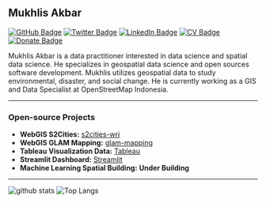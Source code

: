 ## Mukhlis Akbar

[![GitHub Badge](https://img.shields.io/github/followers/mukhlisakb?style=social)](https://github.com/mukhlisakb?tab=followers)
[![Twitter Badge](https://img.shields.io/twitter/follow/mukhlisakb?style=social)](https://twitter.com/mukhlisakb)
[![LinkedIn Badge](https://img.shields.io/badge/My-LinkedIn-blue)](https://www.linkedin.com/in/mukhlisakb)
[![CV Badge](https://img.shields.io/badge/My-CV-critical)](https://arcgis.me/cv/)
[![Donate Badge](https://img.shields.io/badge/Donate-Buy%20me%20a%20coffee-yellowgreen.svg)](https://www.buymeacoffee.com/mukhlisakb)

Mukhlis Akbar is a data practitioner interested in data science and spatial data science. He specializes in geospatial data science and open sources software development. Mukhlis utilizes geospatial data to study environmental, disaster, and social change. He is currently working as a GIS and Data Specialist at OpenStreetMap Indonesia.

---

### Open-source Projects

- **WebGIS S2Cities:** [s2cities-wri](https://s2cities.openstreetmap.or.id/)
- **WebGIS GLAM Mapping:** [glam-mapping](https://glam.openstreetmap.or.id/)
- **Tableau Visualization Data:** [Tableau](https://public.tableau.com/app/profile/openstreetmap.indonesia/viz/POIDashboard/Dashboard1?publish=yes)
- **Streamlit Dashboard:** [Streamlit](https://customer-data-analytics-mukhlis.streamlit.app/)
- **Machine Learning Spatial Building:** **Under Building**

---

![github stats](https://github-readme-stats-sigma-five.vercel.app/api?username=mukhlisakb&show_icons=true)
![Top Langs](https://github-readme-stats-sigma-five.vercel.app/api/top-langs/?username=mukhlisakb&langs_count=3)

<!-- ![Top Langs](https://github-readme-stats.vercel.app/api/top-langs/?username=mukhlisakb&hide_langs_below=10) -->
